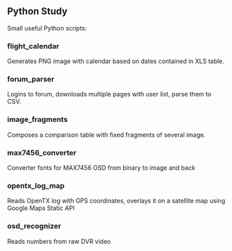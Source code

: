 ## Python Study

Small useful Python scripts:

### flight_calendar

Generates PNG image with calendar based on dates contained in XLS table.

### forum_parser

Logins to forum, downloads multiple pages with user list, parse them to CSV.

### image_fragments

Composes a comparison table with fixed fragments of several image. 

### max7456_converter

Converter fonts for MAX7456 OSD from binary to image and back

### opentx_log_map

Reads OpenTX log with GPS coordinates, overlays it on a satellite map using Google Maps Static API

### osd_recognizer

Reads numbers from raw DVR video